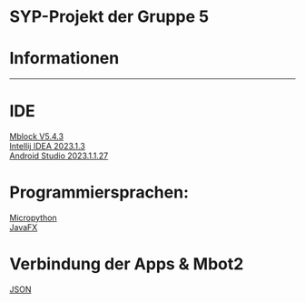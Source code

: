
# SYP-Projekt der Gruppe 5
# Informationen
---

# IDE
[Mblock V5.4.3](https://s.mblock.cc/download/pc-windows)<br>
[Intellij IDEA 2023.1.3](https://www.jetbrains.com/idea/download/download-thanks.html?platform=windows)<br>
[Android Studio 2023.1.1.27](https://developer.android.com/studio)

# Programmiersprachen:
[Micropython](https://docs.micropython.org/en/latest/)<br>
[JavaFX](https://docs.oracle.com/javase/8/javafx/api/toc.htm)

# Verbindung der Apps & Mbot2
[JSON](https://www.json.org/json-de.html)
